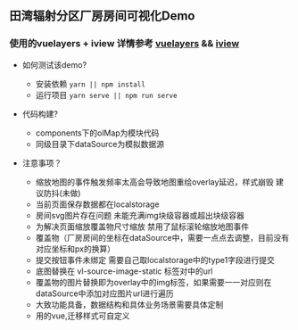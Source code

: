 ## 田湾辐射分区厂房房间可视化Demo

### 使用的vuelayers + iview 详情参考 <a href='https://vuelayers.github.io/#/'>vuelayers</a> && <a href='https://www.iviewui.com/'>iview</a>
- 如何测试该demo?

  - 安装依赖 `yarn || npm install`
  - 运行项目 `yarn serve || npm run serve`


- 代码构建?

  - components下的olMap为模块代码
  - 同级目录下dataSource为模拟数据源

- 注意事项？
  - 缩放地图的事件触发频率太高会导致地图重绘overlay延迟，样式崩毁 建议防抖(未做)
  - 当前页面保存数据都在localstorage
  - 房间svg图片存在问题 未能充满img块级容器或超出块级容器
  - 为解决页面缩放覆盖物尺寸缩放 禁用了鼠标滚轮缩放地图事件
  - 覆盖物（厂房房间的坐标在dataSource中，需要一点点去调整，目前没有对应坐标和px的换算）
  - 提交按钮事件未绑定 需要自己取localstorage中的type1字段进行提交
  - 底图替换在 vl-source-image-static 标签对中的url
  - 覆盖物的图片替换即为overlay中的img标签，如果需要一一对应则在dataSource中添加对应图片url进行遍历
  - 大致功能具备，数据结构和具体业务场景需要具体定制
  - 用的vue,迁移样式可自定义